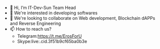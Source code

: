 - 👋 Hi, I’m IT-Dev-Sun Team Head
- 👀 We're interested in developing softwares
- 💞️ We're looking to collaborate on Web development, Blockchain dAPPs and Reverse Engineering
- 📫 How to reach us?
  - Telegram:https://t.me/ErosForU
  - Skype:live:.cid.3f51b9cf65ba0b3e
<!---
IT-Dev-Sun/IT-Dev-Sun is a ✨ special ✨ repository because its `README.md` (this file) appears on your GitHub profile.
You can click the Preview link to take a look at your changes.
--->
